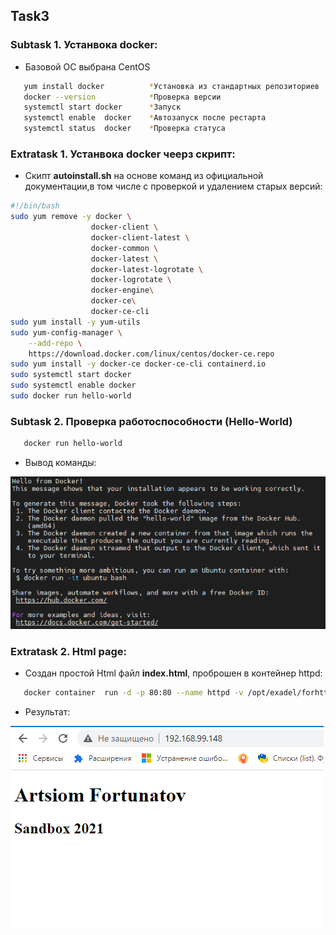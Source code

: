 <!-- ABOUT THE PROJECT -->
## Task3
### Subtask 1. Устанвока docker:
* Базовой ОС выбрана CentOS
```sh
   yum install docker          *Установка из стандартных репозиториев 
   docker --version            *Проверка версии
   systemctl start docker      *Запуск 
   systemctl enable  docker    *Автозапуск после рестарта
   systemctl status  docker    *Проверка статуса
   ```
### Extratask 1. Устанвока docker чеерз скрипт:
* Скипт **autoinstall.sh** на основе команд из официальной документации,в том числе с проверкой и удалением старых версий:
```sh
#!/bin/bash
sudo yum remove -y docker \
                  docker-client \
                  docker-client-latest \
                  docker-common \
                  docker-latest \
                  docker-latest-logrotate \
                  docker-logrotate \
                  docker-engine\
                  docker-ce\
                  docker-ce-cli
sudo yum install -y yum-utils 
sudo yum-config-manager \
    --add-repo \
    https://download.docker.com/linux/centos/docker-ce.repo
sudo yum install -y docker-ce docker-ce-cli containerd.io 
sudo systemctl start docker
sudo systemctl enable docker
sudo docker run hello-world
   ```
### Subtask 2. Проверка работоспособности (Hello-World)
```sh
   docker run hello-world
   ```
* Вывод команды:

![](https://github.com/ArtsiomFortunatov/exadel_internship/blob/master/task3/image/HelloWorld.png)

### Extratask 2. Html page:
* Создан простой Html файл **index.html**, проброшен в контейнер httpd:
```sh
   docker container  run -d -p 80:80 --name httpd -v /opt/exadel/forhttpd/index.html:/usr/local/apache2/htdocs/index.html httpd
   ```
* Результат:

![](https://github.com/ArtsiomFortunatov/exadel_internship/blob/master/task3/image/ChangeHtml.png)